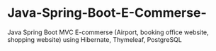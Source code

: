 # Java-Spring-Boot-E-Commerse-
Java Spring Boot MVC E-commerse (Airport, booking office website, shopping website) using Hibernate, Thymeleaf, PostgreSQL
